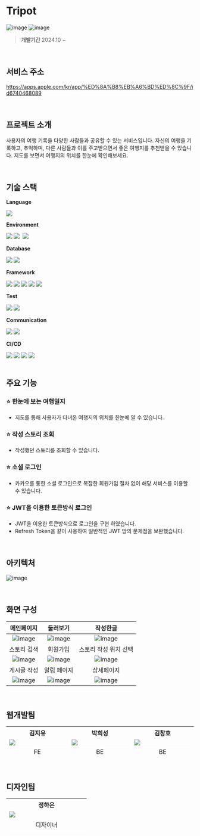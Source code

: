 # Tripot

![image](https://github.com/user-attachments/assets/9413c208-649b-4d67-90ab-0f8fc8eaefa2)                                      ![image](https://github.com/user-attachments/assets/c064bcbc-8f4e-4362-8039-410ec2145f0e)

> **개발기간** 2024.10 ~

<br/>

## 서비스 주소

https://apps.apple.com/kr/app/%ED%8A%B8%EB%A6%BD%ED%8C%9F/id6740468089

<br />

## 프로젝트 소개

사용자의 여행 기록을 다양한 사람들과 공유할 수 있는 서비스입니다. 자신의 여행을 기록하고, 추억하며, 다른 사람들과 이를 주고받으면서 좋은 여행지를 추천받을 수 있습니다. 지도를 보면서 여행지의 위치를 한눈에 확인해보세요.

<br />

## 기술 스택

<p><strong>Language</strong></p>
<div>
    <img src="https://img.shields.io/badge/Java-007396?style=for-the-badge&logo=Java&logoColor=white">
</div>
<p><strong>Environment</strong></p>
<div>
    <img src="https://img.shields.io/badge/IntelliJ-000000?style=for-the-badge&logo=intellijidea&logoColor=white">
    <img src="https://img.shields.io/badge/git-F05033.svg?style=for-the-badge&logo=git&logoColor=white" />&nbsp
    <img src="https://img.shields.io/badge/github-181717.svg?style=for-the-badge&logo=github&logoColor=white" />&nbsp
</div>
<p><strong>Database</strong></p>
<div>
    <img src="https://img.shields.io/badge/PostgreSQL-4169E1?style=for-the-badge&logo=PostgreSQL&logoColor=white"> 
    <img src="https://img.shields.io/badge/Redis-FF4438?style=for-the-badge&logo=Redis&logoColor=white"> 
</div>
<p><strong>Framework</strong></p>
<div>
    <img src="https://img.shields.io/badge/Spring-6DB33F?style=for-the-badge&logo=Spring&logoColor=white"> 
    <img src="https://img.shields.io/badge/Spring Boot-6DB33F?style=for-the-badge&logo=springboot&logoColor=white">
    <img src="https://img.shields.io/badge/Spring Data JPA-6DB33F?style=for-the-badge&logo=springboot&logoColor=white"> 
    <img src="https://img.shields.io/badge/QueryDSL-4479A1?style=for-the-badge">
    <img src="https://img.shields.io/badge/Spring Security-4479A1?style=for-the-badge&logo=springsecurity&logoColor=white">
    
</div>
<p><strong>Test</strong></p>
<div>
  <img src="https://img.shields.io/badge/Postman-FF6C37.svg?style=for-the-badge&logo=Postman&logoColor=white">
  <img src="https://img.shields.io/badge/junit5-25A162.svg?style=for-the-badge&logo=Postman&logoColor=white">
</div>
<p><strong>Communication</strong></p>
<div>
    <img src="https://img.shields.io/badge/Notion-F3F3F3.svg?style=for-the-badge&logo=notion&logoColor=black">
    <img src="https://img.shields.io/badge/Discord-5865F2.svg?style=for-the-badge&logo=Discord&logoColor=white">  
</div>
<p><strong>CI/CD</strong></p>
<div>
      <img src="https://img.shields.io/badge/Amazon EC2-FF9900.svg?style=for-the-badge&logo=amazonec2&logoColor=white">
      <img src="https://img.shields.io/badge/docker-2496ED.svg?style=for-the-badge&logo=docker&logoColor=white">
      <img src="https://img.shields.io/badge/GitHub Actions-2088FF.svg?style=for-the-badge&logo=githubactions&logoColor=white">
      <img src="https://img.shields.io/badge/nginx-009639.svg?style=for-the-badge&logo=nginx&logoColor=white">
</div>
<br />

## 주요 기능

### ⭐ 한눈에 보는 여행일지

- 지도를 통해 사용자가 다녀온 여행지의 위치를 한눈에 알 수 있습니다.

### ⭐ 작성 스토리 조회

- 작성했던 스토리를 조회할 수 있습니다.

### ⭐ 소셜 로그인

- 카카오를 통한 소셜 로그인으로 복잡한 회원가입 절차 없이 해당 서비스를 이용할 수 있습니다.

### ⭐ JWT을 이용한 토큰방식 로그인

- JWT을 이용한 토큰방식으로 로그인을 구현 하였습니다.
- Refresh Token을 같이 사용하여 일반적인 JWT 방의 문제점을 보완했습니다.

<br />

## 아키텍처
![image](https://github.com/user-attachments/assets/c3e967d8-6af8-46f2-a9a2-ce7871c3471c)



<br />

## 화면 구성

|                                                    메인페이지                                                    |                                                   둘러보기                                                   |                                                     작성한글                                                     |
| :--------------------------------------------------------------------------------------------------------------: | :--------------------------------------------------------------------------------------------------------------: | :--------------------------------------------------------------------------------------------------------------: |
|![image](https://github.com/user-attachments/assets/88be7d8a-213d-4648-94da-618963d369de)                         | ![image](https://github.com/user-attachments/assets/aa92d115-cc24-48b6-9e55-bfd29086c84a)                       | ![image](https://github.com/user-attachments/assets/4443a9b9-0bc1-4c52-9506-4718a35e2f69)                       |
|                                                      스토리 검색                                                   |                                                     회원가입                                                     |                                               스토리 작성 위치 선택                                             |
| ![image](https://github.com/user-attachments/assets/ca4c07e7-c1a2-4a98-a4a9-acc4abcf9faa)                        | ![image](https://github.com/user-attachments/assets/bf320508-4961-4ec4-b7ba-6a46ce7eb5fd)                       | ![image](https://github.com/user-attachments/assets/1456ac4a-1b45-4d5d-9ad0-33449ad187f0)|
|                                                    게시글 작성                                                    |                                               알림 페이지                                                        |                                                    상세페이지                                                    |
| ![image](https://github.com/user-attachments/assets/39038587-d1c3-489a-bfa7-f490e16447f4)                        | ![image](https://github.com/user-attachments/assets/f7e62c62-9ade-4834-8b74-a63c83878ce4)                      | ![image](https://github.com/user-attachments/assets/179ad866-3088-4943-884f-abd78f184fdc)|

<br />


## 웹개발팀

<table>
  <tr>
    <th style="width: 200px; text-align : center;">김지유</th>
    <th style="width: 200px; text-align : center;">박희성</th>
    <th style="width: 200px; text-align : center;">김창호</th>
  </tr>
  <tr style="border-bottom: 1px solid white;">
    <td>
        <img src="https://github.com/gugumo-service/gugumo_frontend/assets/96280450/d6716133-cc01-451c-af07-0da997725785">
    </td>
    <td style="border-left: 1px solid white;">
        <img src="https://github.com/gugumo-service/gugumo_frontend/assets/96280450/6c18d80c-5aed-48ec-90ad-f847437e83a0">
    </td>
    <td style="border-left: 1px solid white;">
        <img src="https://github.com/gugumo-service/gugumo_frontend/assets/96280450/412dbdcb-8dad-4bc9-8ae4-bc28fba73f6c">
    </td>
  </tr>
  <tr style="border-bottom: 1px solid white; text-align : center;">
    <td>FE</td>
    <td style="border-left: 1px solid white;">BE</td>
    <td style="border-left: 1px solid white;">BE</td>
  </tr>
</table>

<br />

## 디자인팀

<table>
  <tr>
    <th style="width: 200px; text-align: center">정하은</th>
  </tr>
  <tr style="border-bottom: 1px solid white;">
    <td>
        <img src="https://github.com/gugumo-service/gugumo_frontend/assets/96280450/757d814c-6dd6-4546-b950-3d9505b4e1b7">
    </td>
  </tr>
  <tr style="border-bottom: 1px solid white; text-align : center;">
    <td>
        디자이너
    </td>
  </tr>
</table>
